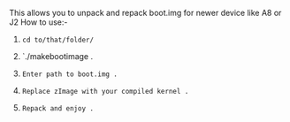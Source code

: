 This allows you to unpack and repack boot.img for newer device like A8 or J2
How to use:-

1. `cd to/that/folder/`

2. `./makebootimage .

3. `Enter path to boot.img .`

4. `Replace zImage with your compiled kernel .`

5. `Repack and enjoy .`
